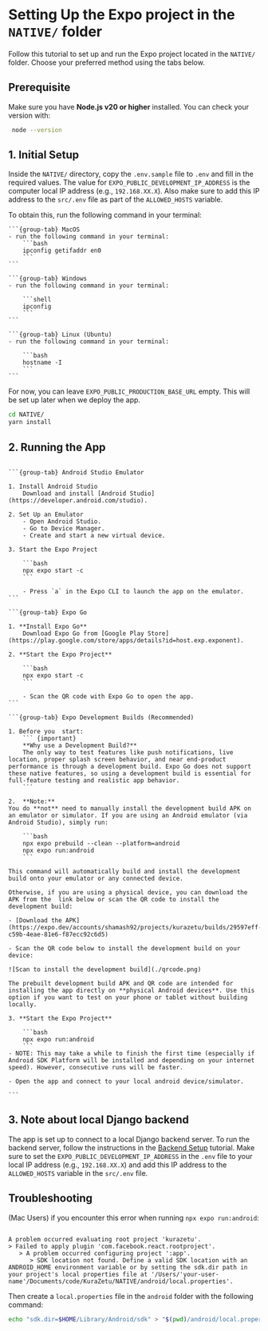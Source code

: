 # Setting Up the Expo project in the `NATIVE/` folder

Follow this tutorial to set up and run the Expo project located in the `NATIVE/` folder. Choose your preferred method using the tabs below.

## Prerequisite

Make sure you have **Node.js v20 or higher** installed. You can check your version with:

```bash
 node --version
```

## 1. Initial Setup

Inside the `NATIVE/` directory, copy the `.env.sample` file to `.env` and fill in the required values.
The value for `EXPO_PUBLIC_DEVELOPMENT_IP_ADDRESS` is the computer local IP address (e.g., `192.168.XX.X`). Also make sure to add this IP address to the `src/.env` file as part of the `ALLOWED_HOSTS` variable.

To obtain this, run the following command in your terminal:

````{tabs}
```{group-tab} MacOS
- run the following command in your terminal:
    ```bash
    ipconfig getifaddr en0
    ```
```

```{group-tab} Windows
- run the following command in your terminal:

    ```shell
    ipconfig
    ```
```

```{group-tab} Linux (Ubuntu)
- run the following command in your terminal:

    ```bash
    hostname -I
    ```
```

````

For now, you can leave `EXPO_PUBLIC_PRODUCTION_BASE_URL` empty. This will be set up later when we deploy the app.

```bash
cd NATIVE/
yarn install
```

## 2. Running the App

````{tabs}

```{group-tab} Android Studio Emulator

1. Install Android Studio
    Download and install [Android Studio](https://developer.android.com/studio).

2. Set Up an Emulator
    - Open Android Studio.
    - Go to Device Manager.
    - Create and start a new virtual device.

3. Start the Expo Project

    ```bash
    npx expo start -c
    ```

    - Press `a` in the Expo CLI to launch the app on the emulator.
```

```{group-tab} Expo Go

1. **Install Expo Go**
    Download Expo Go from [Google Play Store](https://play.google.com/store/apps/details?id=host.exp.exponent).

2. **Start the Expo Project**

    ```bash
    npx expo start -c
    ```

    - Scan the QR code with Expo Go to open the app.
```

```{group-tab} Expo Development Builds (Recommended)

1. Before you  start:
    ``` {important}
    **Why use a Development Build?**
    The only way to test features like push notifications, live location, proper splash screen behavior, and near end-product performance is through a development build. Expo Go does not support these native features, so using a development build is essential for full-feature testing and realistic app behavior.
    ```

2.  **Note:**
You do **not** need to manually install the development build APK on an emulator or simulator. If you are using an Android emulator (via Android Studio), simply run:

    ```bash
    npx expo prebuild --clean --platform=android
    npx expo run:android
    ```

This command will automatically build and install the development build onto your emulator or any connected device.

Otherwise, if you are using a physical device, you can download the APK from the  link below or scan the QR code to install the development build:

- [Download the APK](https://expo.dev/accounts/shamash92/projects/kurazetu/builds/29597eff-c59b-4eae-81e6-f87ecc92c6d5)

- Scan the QR code below to install the development build on your device:

![Scan to install the development build](./qrcode.png)

The prebuilt development build APK and QR code are intended for installing the app directly on **physical Android devices**. Use this option if you want to test on your phone or tablet without building locally.

3. **Start the Expo Project**

    ```bash
    npx expo run:android
    ```
- NOTE: This may take a while to finish the first time (especially if Android SDK Platform will be installed and depending on your internet speed). However, consecutive runs will be faster.

- Open the app and connect to your local android device/simulator.

```
````

## 3. Note about local Django backend

The app is set up to connect to a local Django backend server. To run the backend server, follow the instructions in the [Backend Setup](./setup.md) tutorial. Make sure to set the `EXPO_PUBLIC_DEVELOPMENT_IP_ADDRESS` in the `.env` file to your local IP address (e.g., `192.168.XX.X`) and add this IP address to the `ALLOWED_HOSTS` variable in the `src/.env` file.

## Troubleshooting

(Mac Users) if you encounter this error when running `npx expo run:android`:

```{terminal}

A problem occurred evaluating root project 'kurazetu'.
> Failed to apply plugin 'com.facebook.react.rootproject'.
   > A problem occurred configuring project ':app'.
      > SDK location not found. Define a valid SDK location with an ANDROID_HOME environment variable or by setting the sdk.dir path in your project's local properties file at '/Users/'your-user-name'/Documents/code/KuraZetu/NATIVE/android/local.properties'.
```

Then create a `local.properties` file in the `android` folder with the following command:

```bash
echo "sdk.dir=$HOME/Library/Android/sdk" > "$(pwd)/android/local.properties"
```
